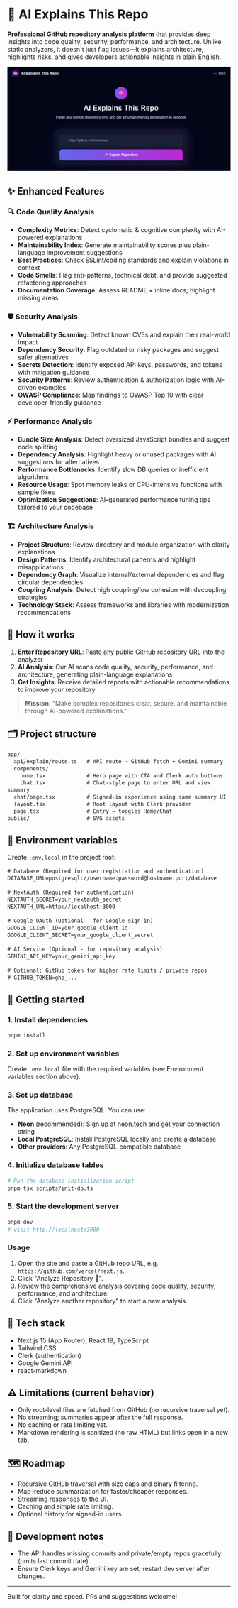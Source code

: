 # 🧠 AI Explains This Repo

**Professional GitHub repository analysis platform** that provides deep insights into code quality, security, performance, and architecture. Unlike static analyzers, it doesn't just flag issues—it explains architecture, highlights risks, and gives developers actionable insights in plain English.

![Screenshot](preview.png)

## ✨ Enhanced Features

### 🔍 **Code Quality Analysis**
- **Complexity Metrics**: Detect cyclomatic & cognitive complexity with AI-powered explanations
- **Maintainability Index**: Generate maintainability scores plus plain-language improvement suggestions
- **Best Practices**: Check ESLint/coding standards and explain violations in context
- **Code Smells**: Flag anti-patterns, technical debt, and provide suggested refactoring approaches
- **Documentation Coverage**: Assess README + inline docs; highlight missing areas

### 🛡️ **Security Analysis**
- **Vulnerability Scanning**: Detect known CVEs and explain their real-world impact
- **Dependency Security**: Flag outdated or risky packages and suggest safer alternatives
- **Secrets Detection**: Identify exposed API keys, passwords, and tokens with mitigation guidance
- **Security Patterns**: Review authentication & authorization logic with AI-driven examples
- **OWASP Compliance**: Map findings to OWASP Top 10 with clear developer-friendly guidance

### ⚡ **Performance Analysis**
- **Bundle Size Analysis**: Detect oversized JavaScript bundles and suggest code splitting
- **Dependency Analysis**: Highlight heavy or unused packages with AI suggestions for alternatives
- **Performance Bottlenecks**: Identify slow DB queries or inefficient algorithms
- **Resource Usage**: Spot memory leaks or CPU-intensive functions with sample fixes
- **Optimization Suggestions**: AI-generated performance tuning tips tailored to your codebase

### 🏗️ **Architecture Analysis**
- **Project Structure**: Review directory and module organization with clarity explanations
- **Design Patterns**: Identify architectural patterns and highlight misapplications
- **Dependency Graph**: Visualize internal/external dependencies and flag circular dependencies
- **Coupling Analysis**: Detect high coupling/low cohesion with decoupling strategies
- **Technology Stack**: Assess frameworks and libraries with modernization recommendations

## 🧩 How it works
1. **Enter Repository URL**: Paste any public GitHub repository URL into the analyzer
2. **AI Analysis**: Our AI scans code quality, security, performance, and architecture, generating plain-language explanations
3. **Get Insights**: Receive detailed reports with actionable recommendations to improve your repository

> **Mission**: "Make complex repositories clear, secure, and maintainable through AI-powered explanations."

## 🗂️ Project structure
```
app/
  api/explain/route.ts   # API route → GitHub fetch + Gemini summary
  components/
    home.tsx             # Hero page with CTA and Clerk auth buttons
    chat.tsx             # Chat-style page to enter URL and view summary
  chat/page.tsx          # Signed-in experience using same summary UI
  layout.tsx             # Root layout with Clerk provider
  page.tsx               # Entry → toggles Home/Chat
public/                  # SVG assets
```

## 🔐 Environment variables
Create `.env.local` in the project root:
```
# Database (Required for user registration and authentication)
DATABASE_URL=postgresql://username:password@hostname:port/database

# NextAuth (Required for authentication)
NEXTAUTH_SECRET=your_nextauth_secret
NEXTAUTH_URL=http://localhost:3000

# Google OAuth (Optional - for Google sign-in)
GOOGLE_CLIENT_ID=your_google_client_id
GOOGLE_CLIENT_SECRET=your_google_client_secret

# AI Service (Optional - for repository analysis)
GEMINI_API_KEY=your_gemini_api_key

# Optional: GitHub token for higher rate limits / private repos
# GITHUB_TOKEN=ghp_...
```

## 🚀 Getting started

### 1. Install dependencies
```bash
pnpm install
```

### 2. Set up environment variables
Create `.env.local` file with the required variables (see Environment variables section above).

### 3. Set up database
The application uses PostgreSQL. You can use:
- **Neon** (recommended): Sign up at [neon.tech](https://neon.tech) and get your connection string
- **Local PostgreSQL**: Install PostgreSQL locally and create a database
- **Other providers**: Any PostgreSQL-compatible database

### 4. Initialize database tables
```bash
# Run the database initialization script
pnpm tsx scripts/init-db.ts
```

### 5. Start the development server
```bash
pnpm dev
# visit http://localhost:3000
```

### Usage
1. Open the site and paste a GitHub repo URL, e.g. `https://github.com/vercel/next.js`.
2. Click "Analyze Repository 🚀".
3. Review the comprehensive analysis covering code quality, security, performance, and architecture.
4. Click "Analyze another repository" to start a new analysis.

## 🧱 Tech stack
- Next.js 15 (App Router), React 19, TypeScript
- Tailwind CSS
- Clerk (authentication)
- Google Gemini API
- react-markdown

## ⚠️ Limitations (current behavior)
- Only root-level files are fetched from GitHub (no recursive traversal yet).
- No streaming; summaries appear after the full response.
- No caching or rate limiting yet.
- Markdown rendering is sanitized (no raw HTML) but links open in a new tab.

## 🗺️ Roadmap
- Recursive GitHub traversal with size caps and binary filtering.
- Map–reduce summarization for faster/cheaper responses.
- Streaming responses to the UI.
- Caching and simple rate limiting.
- Optional history for signed-in users.

## 🧪 Development notes
- The API handles missing commits and private/empty repos gracefully (omits last commit date).
- Ensure Clerk keys and Gemini key are set; restart dev server after changes.

---

Built for clarity and speed. PRs and suggestions welcome!